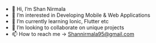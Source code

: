 - 👋 Hi, I’m Shan Nirmala
- 👀 I’m interested in Developing Mobile & Web Applications
- 🌱 I’m currently learning Ionic, Flutter etc
- 💞️ I’m looking to collaborate on unique projects
- 📫 How to reach me -> Shannirmala95@gmail.com

<!---
shanu95/shanu95 is a ✨ special ✨ repository because its `README.md` (this file) appears on your GitHub profile.
You can click the Preview link to take a look at your changes.
--->

